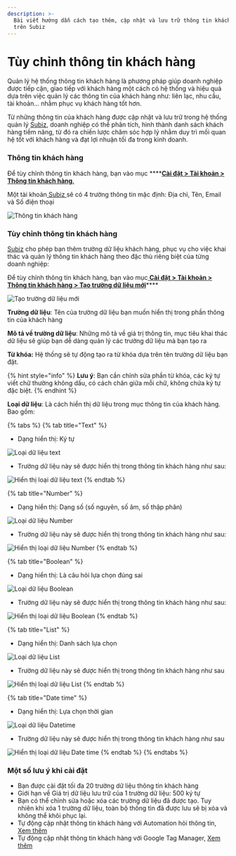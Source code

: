 ```yaml
---
description: >-
  Bài viết hướng dẫn cách tạo thêm, cập nhật và lưu trữ thông tin khách hàng
  trên Subiz
---
```


# Tùy chỉnh thông tin khách hàng

Quản lý hệ thống thông tin khách hàng là phương pháp giúp doanh nghiệp được tiếp cận, giao tiếp với khách hàng một cách có hệ thống và hiệu quả dựa trên việc quản lý các thông tin của khách hàng như: liên lạc, nhu cầu, tài khoản… nhằm phục vụ khách hàng tốt hơn.

Từ những thông tin của khách hàng được cập nhật và lưu trữ trong hệ thống quản lý [Subiz](https://subiz.com/vi/), doanh nghiệp có thể phân tích, hình thành danh sách khách hàng tiềm năng, từ đó ra chiến lược chăm sóc hợp lý nhằm duy trì mối quan hệ tốt với khách hàng và đạt lợi nhuận tối đa trong kinh doanh.

### Thông tin khách hàng

Để tùy chỉnh thông tin khách hàng, bạn vào mục ****[**Cài đặt &gt; Tài khoản &gt; Thông tin khách hàng**.](https://app.subiz.com/settings/user-attributes)

Một tài khoản[ Subiz ](https://subiz.com/vi/)sẽ có 4 trường thông tin mặc định: Địa chỉ, Tên, Email và Số điện thoại

![Th&#xF4;ng tin kh&#xE1;ch h&#xE0;ng](../../.gitbook/assets/thong-tin-khach-hang%20%281%29.png)

### Tùy chỉnh thông tin khách hàng

[Subiz](https://subiz.com/vi/) cho phép bạn thêm trường dữ liệu khách hàng, phục vụ cho việc khai thác và quản lý thông tin khách hàng theo đặc thù riêng biệt của từng doanh nghiệp:

Để tùy chỉnh thông tin khách hàng, bạn vào mục[ **Cài đặt &gt; Tài khoản &gt; Thông tin khách hàng &gt; Tạo trường dữ liệu mới**](https://app.subiz.com/settings/user-attributes#)\*\*\*\*

![T&#x1EA1;o tr&#x1B0;&#x1EDD;ng d&#x1EEF; li&#x1EC7;u m&#x1EDB;i](../../.gitbook/assets/loai-du-lieu.png)

**Trường dữ liệu**: Tên của trường dữ liệu bạn muốn hiển thị trong phần thông tin của khách hàng

**Mô tả về trường dữ liệu**:  Những mô tả về giá trị thông tin, mục tiêu khai thác dữ liệu sẽ giúp bạn dễ dàng quản lý các trường dữ liệu mà bạn tạo ra

**Từ khóa:** Hệ thống sẽ tự động tạo ra từ khóa dựa trên tên trường dữ liệu bạn đặt. 

{% hint style="info" %}
**Lưu ý**: Bạn cần chỉnh sửa phần từ khóa, các ký tự viết chữ thường không dấu, có cách chân giữa mỗi chữ, không chứa ký tự đặc biệt.
{% endhint %}

**Loại dữ liệu**: Là cách hiển thị dữ liệu trong mục thông tin của khách hàng. Bao gồm:

{% tabs %}
{% tab title="Text" %}
* Dạng hiển thị: Ký tự

![Lo&#x1EA1;i d&#x1EEF; li&#x1EC7;u text](../../.gitbook/assets/thong-tin-khach-hang_text.png)

* Trường dữ liệu này sẽ được hiển thị trong thông tin khách hàng  như sau:

![Hi&#x1EC3;n th&#x1ECB; lo&#x1EA1;i d&#x1EEF; li&#x1EC7;u text](../../.gitbook/assets/thong-tin-khach-hang_text-1.png)
{% endtab %}

{% tab title="Number" %}
* Dạng hiển thị: Dạng số \(số nguyên, số âm, số thập phân\)

![Lo&#x1EA1;i d&#x1EEF; li&#x1EC7;u Number](../../.gitbook/assets/thong-tin-khach-hang_-number_1%20%281%29.png)

* Trường dữ liệu này sẽ được hiển thị trong thông tin khách hàng  như sau:

![Hi&#x1EC3;n th&#x1ECB; lo&#x1EA1;i d&#x1EEF; li&#x1EC7;u Number](../../.gitbook/assets/thong-tin-khach-hang_-number%20%281%29.png)
{% endtab %}

{% tab title="Boolean" %}
* Dạng hiển thị: Là câu hỏi lựa chọn đúng sai

![Lo&#x1EA1;i d&#x1EEF; li&#x1EC7;u Boolean](../../.gitbook/assets/thong-tin-khach-hang_boolean.png)

* Trường dữ liệu này sẽ được hiển thị trong thông tin khách hàng  như sau:

![Hi&#x1EC3;n th&#x1ECB; lo&#x1EA1;i d&#x1EEF; li&#x1EC7;u Boolean](../../.gitbook/assets/thong-tin-khach-hang_boolean-1.png)
{% endtab %}

{% tab title="List" %}
* Dạng hiển thị: Danh sách lựa chọn

![Lo&#x1EA1;i d&#x1EEF; li&#x1EC7;u List](../../.gitbook/assets/thong-tin-khach-hang_-list.png)

* Trường dữ liệu này sẽ được hiển thị trong thông tin khách hàng  như sau

![Hi&#x1EC3;n th&#x1ECB; lo&#x1EA1;i d&#x1EEF; li&#x1EC7;u List](../../.gitbook/assets/thong-tin-khach-hang_-list-1%20%281%29.png)
{% endtab %}

{% tab title="Date time" %}
* Dạng hiển thị:  Lựa chọn thời gian

![Lo&#x1EA1;i d&#x1EEF; li&#x1EC7;u Datetime](../../.gitbook/assets/thong-tin-khach-hang_datetime.png)

* Trường dữ liệu này sẽ được hiển thị trong thông tin khách hàng  như sau

![Hi&#x1EC3;n th&#x1ECB; lo&#x1EA1;i d&#x1EEF; li&#x1EC7;u Date time](../../.gitbook/assets/datet-time.png)
{% endtab %}
{% endtabs %}

### Một số lưu ý khi cài đặt

* Bạn được cài đặt tối đa 20 trường dữ liệu thông tin khách hàng
* Giới hạn về Giá trị dữ liệu lưu trữ của 1 trường dữ liệu: 500 ký tự
* Bạn có thể chỉnh sửa hoặc xóa các trường dữ liệu đã được tạo. Tuy nhiên khi xóa 1 trường dữ liệu, toàn bộ thông tin đã được lưu sẽ bị xóa và không thể khôi phục lại.
* Tự động cập nhật thông tin khách hàng với Automation hỏi thông tin, [Xem thêm](https://help.subiz.com/su-dung-subiz-nang-cao/tuong-tac-tu-dong/nam-bat-khach-hang-tiem-nang)
* Tự động cập nhật thông tin khách hàng với Google Tag Manager, [Xem thêm](https://help.subiz.com/su-dung-subiz-nang-cao/api-javascript-cua-subiz-widget#update-user-attributes) 



